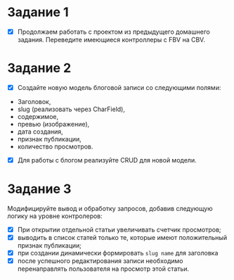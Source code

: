 # Задание 1
- [x] Продолжаем работать с проектом из предыдущего домашнего задания. Переведите имеющиеся контроллеры с FBV на CBV.
# Задание 2
- [x] Создайте новую модель блоговой записи со следующими полями:
- Заголовок,
- slug (реализовать через CharField),
- содержимое,
- превью (изображение),
- дата создания,
- признак публикации,
- количество просмотров.
- [x] Для работы с блогом реализуйте CRUD для новой модели.
# Задание 3
Модифицируйте вывод и обработку запросов, добавив следующую логику на уровне контролеров:
- [x] При открытии отдельной статьи увеличивать счетчик просмотров;
- [x] выводить в список статей только те, которые имеют положительный признак публикации;
- [x] при создании динамически формировать `slug name` для заголовка
- [x] после успешного редактирования записи необходимо перенаправлять пользователя на просмотр этой статьи.
